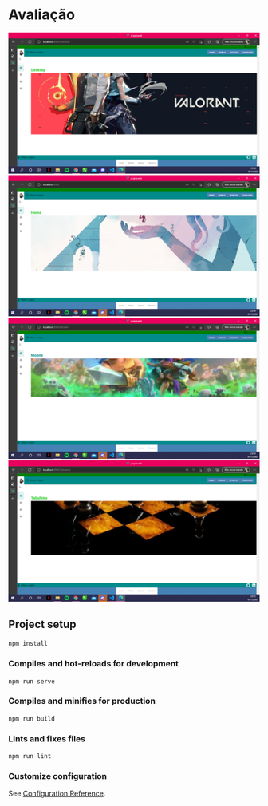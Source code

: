 # Avaliação

<img src="Result01.png">

<img src="Result02.png">

<img src="Result03.png">

<img src="Result04.png">

</p>

## Project setup
```
npm install
```

### Compiles and hot-reloads for development
```
npm run serve
```

### Compiles and minifies for production
```
npm run build
```

### Lints and fixes files
```
npm run lint
```

### Customize configuration
See [Configuration Reference](https://cli.vuejs.org/config/).
